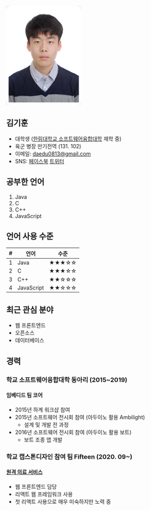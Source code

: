 ![김기훈](/kihoon.jpg "무려 5년 전사진")
## 김기훈
* 대학생 ([한림대학교 소프트웨어융합대학](https://sw.hallym.ac.kr/) 재학 중)
* 육군 병장 만기전역 (131. 102)
* 이메일: daedu0813@gmail.com
* SNS: [페이스북](https://www.facebook.com/daedu4fabk) [트위터](https://twitter.com/DaeDuTwit)

## 공부한 언어
1. Java  
2. C  
3. C++  
4. JavaScript  

## 언어 사용 수준
|#|언어|수준|
|:---:|---|---|
|1|Java|★★★☆☆|
|2|C|★★★☆☆|
|3|C++|★★☆☆☆|
|4|JavaScript|★★☆☆☆|

## 최근 관심 분야
* 웹 프론트엔드  
* 오픈소스  
* 데이터베이스  

## 경력
### 학교 소프트웨어융합대학 동아리 (2015~2019)
#### 임베디드 팀 코어
* 2015년 하계 워크샵 참여
* 2015년 소프트웨어 전시회 참여 (아두이노 활용 Ambilight)
  - 설계 및 개발 전 과정 
* 2016년 소프트웨어 전시회 참여 (아두이노 활용 보트)
  - 보트 조종 앱 개발
  
### 학교 캡스톤디자인 참여 팀 Fifteen (2020. 09~)
#### [원격 의료 서비스](https://github.com/Fifteen-rm/frontend)
* 웹 프론트엔드 담당
* 리액트 웹 프레임워크 사용
* 첫 리액트 사용으로 매우 미숙하지만 노력 중
